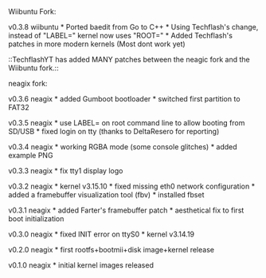 
Wiibuntu Fork:

v0.3.8 wiibuntu
    * Ported baedit from Go to C++
    * Using Techflash's change, instead of "LABEL=" kernel now uses "ROOT="
    * Added Techflash's patches in more modern kernels (Most dont work yet)


::TechflashYT has added MANY patches between the neagic fork and the Wiibuntu fork.::


neagix fork:

v0.3.6 neagix
	* added Gumboot bootloader
	* switched first partition to FAT32

v0.3.5 neagix
	* use LABEL= on root command line to allow booting from SD/USB
	* fixed login on tty (thanks to DeltaResero for reporting)

v0.3.4 neagix
	* working RGBA mode (some console glitches)
	* added example PNG

v0.3.3 neagix
	* fix tty1 display logo

v0.3.2 neagix
	* kernel v3.15.10
	* fixed missing eth0 network configuration
	* added a framebuffer visualization tool (fbv)
	* installed fbset

v0.3.1 neagix
	* added Farter's framebuffer patch
	* aesthetical fix to first boot initialization

v0.3.0 neagix
	* fixed INIT error on ttyS0
	* kernel v3.14.19

v0.2.0 neagix
	* first rootfs+bootmii+disk image+kernel release


v0.1.0 neagix
	* initial kernel images released
